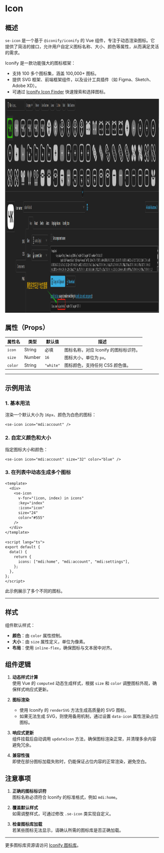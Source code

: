 # Icon 

## 概述
`se-icon` 是一个基于 `@iconify/iconify` 的 Vue 组件，专注于动态渲染图标。它提供了简洁的接口，允许用户自定义图标名称、大小、颜色等属性，从而满足灵活的需求。

Iconify 是一款功能强大的图标框架：
- 支持 100 多个图标集，涵盖 100,000+ 图标。
- 提供 SVG 框架、前端框架组件，以及设计工具插件（如 Figma、Sketch、Adobe XD）。
- 可通过 [Iconify Icon Finder](https://icon-sets.iconify.design/) 快速搜索和选择图标。

<img src="./picture/img.png"  height="700px">

## 属性（Props）

| 属性名   | 类型   | 默认值  | 描述                                   |
|----------|--------|---------|----------------------------------------|
| `icon`   | String | 必填    | 图标名称，对应 Iconify 的图标标识符。    |
| `size`   | Number | `16`    | 图标大小，单位为 `px`。                 |
| `color`  | String | `"white"` | 图标颜色，支持任何 CSS 颜色值。         |

---

## 示例用法

### 1. 基本用法
渲染一个默认大小为 `16px`、颜色为白色的图标：
```vue
<se-icon icon="mdi:account" />
```

### 2. 自定义颜色和大小
指定图标大小和颜色：
```vue
<se-icon icon="mdi:account" size="32" color="blue" />
```

### 3. 在列表中动态生成多个图标
```vue
<template>
  <div>
    <se-icon 
      v-for="(icon, index) in icons" 
      :key="index" 
      :icon="icon" 
      size="24" 
      color="#555" 
    />
  </div>
</template>

<script lang="ts">
export default {
  data() {
    return {
      icons: ["mdi:home", "mdi:account", "mdi:settings"],
    };
  },
};
</script>
```
此示例展示了多个不同的图标。

---

## 样式
组件默认样式：
- **颜色**：由 `color` 属性控制。
- **大小**：由 `size` 属性定义，单位为像素。
- **布局**：使用 `inline-flex`，确保图标与文本居中对齐。



## 组件逻辑

1. **动态样式计算**  
   使用 Vue 的 `computed` 动态生成样式，根据 `size` 和 `color` 调整图标外观，确保样式响应式更新。

2. **图标渲染**
    - 使用 Iconify 的 `renderSVG` 方法生成高质量的 SVG 图标。
    - 如果无法生成 SVG，则使用备用机制，通过设置 `data-icon` 属性渲染占位图标。

3. **响应式更新**  
   组件挂载后自动调用 `updateIcon` 方法，确保图标渲染正常，并清理多余内容避免冗余。

4. **兼容性强**  
   即使在部分图标加载失败时，仍能保证占位内容的正常渲染，避免空白。


## 注意事项


1. **正确的图标标识符**  
   图标名称必须符合 Iconify 的标准格式，例如 `mdi:home`。

2. **覆盖默认样式**  
   如需调整样式，可通过修改 `.se-icon` 类实现自定义。

3. **检查图标库加载**  
   若某些图标无法显示，请确认所需的图标库是否正确加载。

---

更多图标库资源请访问 [Iconify 图标库](https://icon-sets.iconify.design/)。
